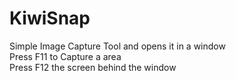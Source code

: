 # KiwiSnap
Simple Image Capture Tool and opens it in a window <br />
Press F11 to Capture a area <br />
Press F12 the screen behind the window <br />

